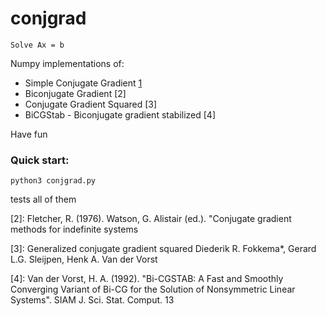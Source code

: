 # conjgrad

```
Solve Ax = b
```

Numpy implementations of:
- Simple Conjugate Gradient [1]
- Biconjugate Gradient [2]
- Conjugate Gradient Squared [3]
- BiCGStab - Biconjugate gradient stabilized [4]

Have fun

### Quick start:
```
python3 conjgrad.py
```
tests all of them


[1]: https://www.cs.cmu.edu/~quake-papers/painless-conjugate-gradient.pdf

[2]: Fletcher, R. (1976). Watson, G. Alistair (ed.). "Conjugate gradient methods for indefinite systems

[3]: Generalized conjugate gradient squared Diederik R. Fokkema*, Gerard L.G. Sleijpen, Henk A. Van der Vorst

[4]: Van der Vorst, H. A. (1992). "Bi-CGSTAB: A Fast and Smoothly Converging Variant of Bi-CG for the Solution of Nonsymmetric Linear Systems". SIAM J. Sci. Stat. Comput. 13

